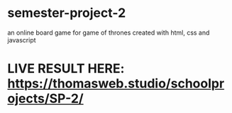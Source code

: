# semester-project-2
an online board game for game of thrones created with html, css and javascript

# LIVE RESULT HERE: https://thomasweb.studio/schoolprojects/SP-2/
